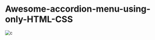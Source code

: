 # Awesome-accordion-menu-using-only-HTML-CSS
![c](https://user-images.githubusercontent.com/99351763/162807412-0b748793-c10c-4d4e-8582-47157d84c6f3.png)
